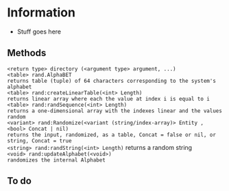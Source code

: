 # Information
- Stuff goes here

## Methods
`<return type> directory (<argument type> argument, ...)`  
```<table> rand.AlphaBET```   
`returns table (tuple) of 64 characters corresponding to the system's alphabet`       
```<table> rand:createLinearTable(<int> Length)```   
`returns linear array where each the value at index i is equal to i`   
```<table> rand:randSequence(<int> Length)```   
`returns a one-dimensional array with the indexes linear and the values random`      
```<variant> rand:Randomize(<variant (string/index-array)> Entity , <bool> Concat | nil)```   
`returns the input, randomized, as a table, Concat = false or nil, or string, Concat = true`   
```<string> rand:randString(<int> Length)``` 
returns a random string   
```<void> rand:updateAlphabet(<void>)```   
`randomizes the internal Alphabet`    

## To do
